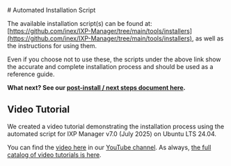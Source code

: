 # Automated Installation Script

The available installation script(s) can be found at: [https://github.com/inex/IXP-Manager/tree/main/tools/installers](https://github.com/inex/IXP-Manager/tree/main/tools/installers), as well as the instructions for using them.

Even if you choose not to use these, the scripts under the above link show the accurate and complete installation process and should be used as a reference guide.

**What next? See our [post-install / next steps document here](next-steps.md).**

## Video Tutorial

We created a video tutorial demonstrating the installation process using the automated script for IXP Manager v7.0 (July 2025) on Ubuntu LTS 24.04.

You can find the [video here](https://youtu.be/bcg-TwYxOb0) in our [YouTube channel](https://www.youtube.com/channel/UCeW2fmMTBtE4fnlmg-2-evA). As always, [the full catalog of video tutorials is here](https://www.ixpmanager.org/support/tutorials).
